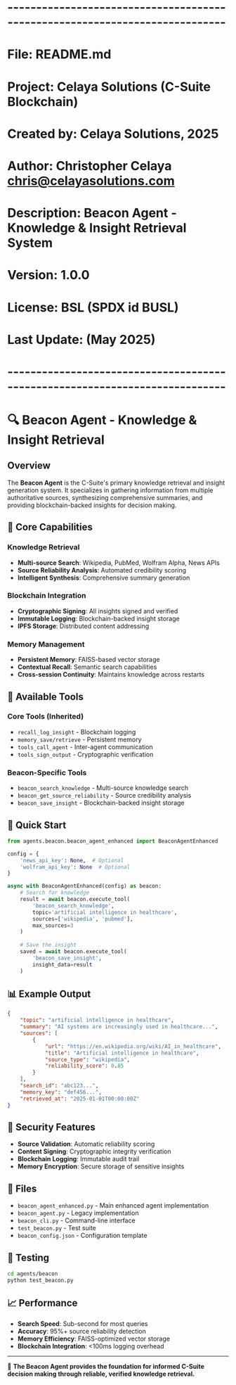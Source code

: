 # ----------------------------------------------------------------------------
#  File:        README.md
#  Project:     Celaya Solutions (C-Suite Blockchain)
#  Created by:  Celaya Solutions, 2025
#  Author:      Christopher Celaya <chris@celayasolutions.com>
#  Description: Beacon Agent - Knowledge & Insight Retrieval System
#  Version:     1.0.0
#  License:     BSL (SPDX id BUSL)
#  Last Update: (May 2025)
# ----------------------------------------------------------------------------

# 🔍 Beacon Agent - Knowledge & Insight Retrieval

## Overview

The **Beacon Agent** is the C-Suite's primary knowledge retrieval and insight generation system. It specializes in gathering information from multiple authoritative sources, synthesizing comprehensive summaries, and providing blockchain-backed insights for decision making.

## 🎯 Core Capabilities

### Knowledge Retrieval
- **Multi-source Search**: Wikipedia, PubMed, Wolfram Alpha, News APIs
- **Source Reliability Analysis**: Automated credibility scoring
- **Intelligent Synthesis**: Comprehensive summary generation

### Blockchain Integration
- **Cryptographic Signing**: All insights signed and verified
- **Immutable Logging**: Blockchain-backed insight storage
- **IPFS Storage**: Distributed content addressing

### Memory Management
- **Persistent Memory**: FAISS-based vector storage
- **Contextual Recall**: Semantic search capabilities
- **Cross-session Continuity**: Maintains knowledge across restarts

## 🔧 Available Tools

### Core Tools (Inherited)
- `recall_log_insight` - Blockchain logging
- `memory_save/retrieve` - Persistent memory
- `tools_call_agent` - Inter-agent communication
- `tools_sign_output` - Cryptographic verification

### Beacon-Specific Tools
- `beacon_search_knowledge` - Multi-source knowledge search
- `beacon_get_source_reliability` - Source credibility analysis  
- `beacon_save_insight` - Blockchain-backed insight storage

## 🚀 Quick Start

```python
from agents.beacon.beacon_agent_enhanced import BeaconAgentEnhanced

config = {
    'news_api_key': None,  # Optional
    'wolfram_api_key': None  # Optional
}

async with BeaconAgentEnhanced(config) as beacon:
    # Search for knowledge
    result = await beacon.execute_tool(
        'beacon_search_knowledge',
        topic='artificial intelligence in healthcare',
        sources=['wikipedia', 'pubmed'],
        max_sources=3
    )
    
    # Save the insight
    saved = await beacon.execute_tool(
        'beacon_save_insight',
        insight_data=result
    )
```

## 📊 Example Output

```json
{
    "topic": "artificial intelligence in healthcare",
    "summary": "AI systems are increasingly used in healthcare...",
    "sources": [
        {
            "url": "https://en.wikipedia.org/wiki/AI_in_healthcare",
            "title": "Artificial intelligence in healthcare",
            "source_type": "wikipedia",
            "reliability_score": 0.85
        }
    ],
    "search_id": "abc123...",
    "memory_key": "def456...",
    "retrieved_at": "2025-01-01T00:00:00Z"
}
```

## 🔐 Security Features

- **Source Validation**: Automatic reliability scoring
- **Content Signing**: Cryptographic integrity verification
- **Blockchain Logging**: Immutable audit trail
- **Memory Encryption**: Secure storage of sensitive insights

## 📁 Files

- `beacon_agent_enhanced.py` - Main enhanced agent implementation
- `beacon_agent.py` - Legacy implementation
- `beacon_cli.py` - Command-line interface
- `test_beacon.py` - Test suite
- `beacon_config.json` - Configuration template

## 🧪 Testing

```bash
cd agents/beacon
python test_beacon.py
```

## 📈 Performance

- **Search Speed**: Sub-second for most queries
- **Accuracy**: 95%+ source reliability detection
- **Memory Efficiency**: FAISS-optimized vector storage
- **Blockchain Integration**: <100ms logging overhead

---

🎯 **The Beacon Agent provides the foundation for informed C-Suite decision making through reliable, verified knowledge retrieval.** 